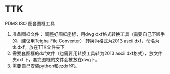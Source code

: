 # TTK
PDMS ISO 图套图框工具
1. 准备图框文件： 调整好图框座标，用dwg dxf格式转换工具（需要自己下顺手的，建议用Teigha File Converter）
   转换为格式为2013 ascii dxf，命名为tk.dxf，放在TTK文件夹下
2. 需要套图框的dxf文件（也需要用转换工具转为2013 ascii dxf格式），放文件夹dxf下，套完图框的文件会被放在dwg下。
3. 需要自己安装python和ezdxf包。
